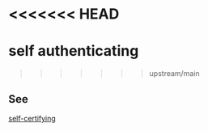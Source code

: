 <<<<<<< HEAD
=======
# self authenticating
>>>>>>> upstream/main
## See 
[self-certifying](self-certifying-identifier)